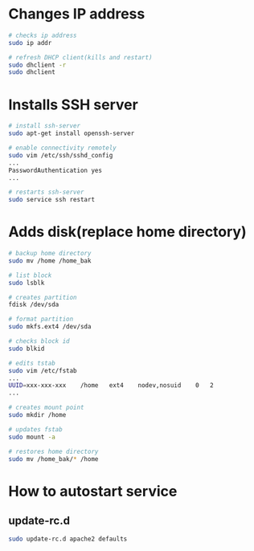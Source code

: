 

# Changes IP address
```bash
# checks ip address
sudo ip addr

# refresh DHCP client(kills and restart)
sudo dhclient -r
sudo dhclient
```

# Installs SSH server
```bash
# install ssh-server
sudo apt-get install openssh-server

# enable connectivity remotely
sudo vim /etc/ssh/sshd_config
...
PasswordAuthentication yes
...

# restarts ssh-server
sudo service ssh restart
```

# Adds disk(replace home directory)
```bash
# backup home directory
sudo mv /home /home_bak

# list block
sudo lsblk

# creates partition
fdisk /dev/sda

# format partition
sudo mkfs.ext4 /dev/sda

# checks block id
sudo blkid

# edits tstab
sudo vim /etc/fstab
...
UUID=xxx-xxx-xxx    /home   ext4    nodev,nosuid    0   2
...

# creates mount point
sudo mkdir /home

# updates fstab
sudo mount -a

# restores home directory
sudo mv /home_bak/* /home

```



# How to autostart service

## update-rc.d
```bash
sudo update-rc.d apache2 defaults
```